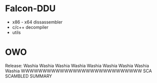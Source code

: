 # Falcon-DDU

* x86 - x64 dissassembler
* c/c++ decompiler
* utils





# OWO
Release: Washia Washia  Washia Washia Washia Washia Washia Washia Washia WWWWWWWWWWWWWWWWWWWWWWWWWWWW SCA SCAMBLED SUMMARY

